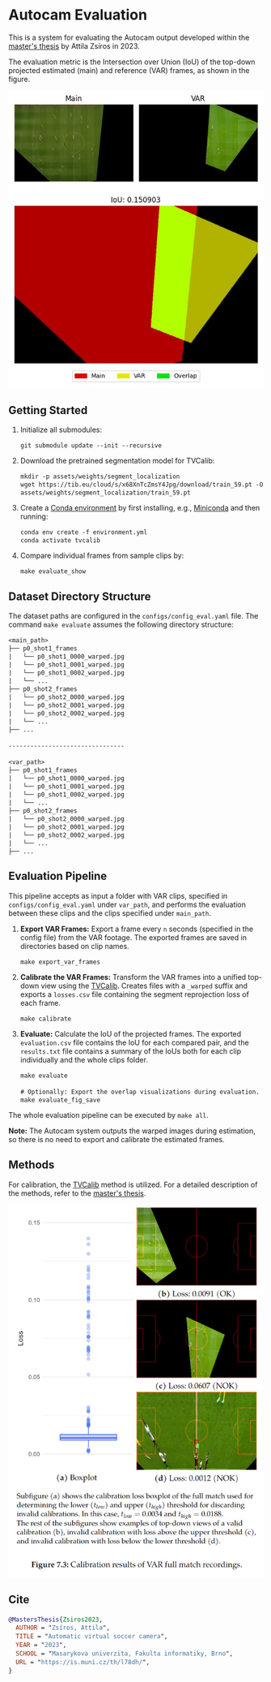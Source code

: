 # Autocam Evaluation

This is a system for evaluating the Autocam output developed within the [master's thesis](https://is.muni.cz/th/l78dh/?lang=en) by Attila Zsíros in 2023.

The evaluation metric is the Intersection over Union (IoU) of the top-down projected estimated (main) and reference (VAR) frames, as shown in the figure.

![IoU Visualization](assets/images/eval1.png)

## Getting Started

1. Initialize all submodules:
  
    ```shell
    git submodule update --init --recursive
    ```

2. Download the pretrained segmentation model for TVCalib:

    ```shell
    mkdir -p assets/weights/segment_localization
    wget https://tib.eu/cloud/s/x68XnTcZmsY4Jpg/download/train_59.pt -O assets/weights/segment_localization/train_59.pt
    ```

3. Create a [Conda environment](https://docs.conda.io/en/latest/) by first installing, e.g., [Miniconda](https://docs.conda.io/projects/miniconda/en/latest/miniconda-install.html) and then running:

    ```shell
    conda env create -f environment.yml
    conda activate tvcalib
    ```

4. Compare individual frames from sample clips by:

    ```shell
    make evaluate_show
    ```

## Dataset Directory Structure

The dataset paths are configured in the `configs/config_eval.yaml` file. The command `make evaluate` assumes the following directory structure:

```shell
<main_path>
├── p0_shot1_frames
|   └── p0_shot1_0000_warped.jpg
|   └── p0_shot1_0001_warped.jpg
|   └── p0_shot1_0002_warped.jpg
|   └── ...
├── p0_shot2_frames
|   └── p0_shot2_0000_warped.jpg
|   └── p0_shot2_0001_warped.jpg
|   └── p0_shot2_0002_warped.jpg
|   └── ...
├── ...

--------------------------------

<var_path>
├── p0_shot1_frames
|   └── p0_shot1_0000_warped.jpg
|   └── p0_shot1_0001_warped.jpg
|   └── p0_shot1_0002_warped.jpg
|   └── ...
├── p0_shot2_frames
|   └── p0_shot2_0000_warped.jpg
|   └── p0_shot2_0001_warped.jpg
|   └── p0_shot2_0002_warped.jpg
|   └── ...
├── ...
```

## Evaluation Pipeline

This pipeline accepts as input a folder with VAR clips, specified in `configs/config_eval.yaml` under `var_path`, and performs the evaluation between these clips and the clips specified under `main_path`.


1. **Export VAR Frames:** Export a frame every `n` seconds (specified in the config file) from the VAR footage. The exported frames are saved in directories based on clip names. 

    ```shell
    make export_var_frames
    ```

2. **Calibrate the VAR Frames:** Transform the VAR frames into a unified top-down view using the [TVCalib](https://github.com/mm4spa/tvcalib). Creates files with a `_warped` suffix and exports a `losses.csv` file containing the segment reprojection loss of each frame.

    ```shell
    make calibrate
    ```

3. **Evaluate:** Calculate the IoU of the projected frames. The exported `evaluation.csv` file contains the IoU for each compared pair, and the `results.txt` file contains a summary of the IoUs both for each clip individually and the whole clips folder.

    ```shell
    make evaluate

    # Optionally: Export the overlap visualizations during evaluation.
    make evaluate_fig_save
    ```

The whole evaluation pipeline can be executed by `make all`.

**Note:** The Autocam system outputs the warped images during estimation, so there is no need to export and calibrate the estimated frames.


## Methods

For calibration, the [TVCalib](https://github.com/mm4spa/tvcalib) method is utilized. For a detailed description of the methods, refer to the [master's thesis](https://is.muni.cz/th/l78dh/?lang=en).

![Calibration results of VAR full match recordings](assets/images/calibration.png)

## Cite

```bibtex
@MastersThesis{Zsiros2023,
  AUTHOR = "Zsíros, Attila",
  TITLE = "Automatic virtual soccer camera",
  YEAR = "2023",
  SCHOOL = "Masarykova univerzita, Fakulta informatiky, Brno",
  URL = "https://is.muni.cz/th/l78dh/",
}
```
